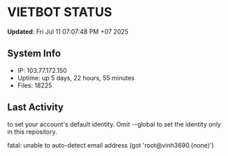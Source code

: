 # VIETBOT STATUS
**Updated**: Fri Jul 11 07:07:48 PM +07 2025

## System Info
- IP: 103.77.172.150
- Uptime: up 5 days, 22 hours, 55 minutes
- Files: 18225

## Last Activity

to set your account's default identity.
Omit --global to set the identity only in this repository.

fatal: unable to auto-detect email address (got 'root@vinh3690.(none)')
